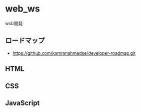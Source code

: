 # web_ws
wsb開発

## ロードマップ
- https://github.com/kamranahmedse/developer-roadmap.git

## HTML

## CSS

## JavaScript